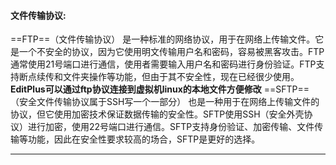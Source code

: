 #### 文件传输协议:
==FTP==（文件传输协议）
	是一种标准的网络协议，用于在网络上传输文件。它是一个不安全的协议，因为它使用明文传输用户名和密码，容易被黑客攻击。FTP通常使用21号端口进行通信，使用者需要输入用户名和密码进行身份验证。FTP支持断点续传和文件夹操作等功能，但由于其不安全性，现在已经很少使用。
	**EditPlus可以通过ftp协议连接到虚拟机linux的本地文件方便修改**
==SFTP==（安全文件传输协议属于SSH写一个一部分）
	也是一种用于在网络上传输文件的协议，但它使用加密技术保证数据传输的安全性。SFTP使用SSH（安全外壳协议）进行加密，使用22号端口进行通信。SFTP支持身份验证、加密传输、文件传输等功能，因此在安全性要求较高的场合，SFTP是更好的选择。

---